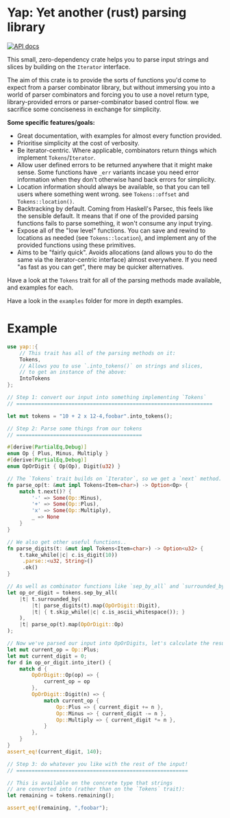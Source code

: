 # Yap: Yet another (rust) parsing library

[![API docs](https://docs.rs/yap/badge.svg)](https://docs.rs/yap)

This small, zero-dependency crate helps you to parse input strings and slices by building on the `Iterator`
interface.

The aim of this crate is to provide the sorts of functions you'd come to expect from a parser
combinator library, but without immersing you into a world of parser combinators and forcing you
to use a novel return type, library-provided errors or parser-combinator based control flow. we
sacrifice some conciseness in exchange for simplicity.

**Some specific features/goals:**
- Great documentation, with examples for almost every function provided.
- Prioritise simplicity at the cost of verbosity.
- Be iterator-centric. Where applicable, combinators return things which implement `Tokens`/`Iterator`.
- Allow user defined errors to be returned anywhere that it might make sense. Some functions have `_err`
  variants incase you need error information when they don't otherwise hand back errors for simplicity.
- Location information should always be available, so that you can tell users where something went wrong.
  see `Tokens::offset` and `Tokens::location()`.
- Backtracking by default. Coming from Haskell's Parsec, this feels like the sensible default. It means that
  if one of the provided parsing functions fails to parse something, it won't consume any input trying.
- Expose all of the "low level" functions. You can save and rewind to locations as needed (see `Tokens::location`),
  and implement any of the provided functions using these primitives.
- Aims to be "fairly quick". Avoids allocations (and allows you to do the same via the iterator-centric interface)
  almost everywhere. If you need "as fast as you can get", there may be quicker alternatives.

Have a look at the `Tokens` trait for all of the parsing methods made available, and examples for each.

Have a look in the `examples` folder for more in depth examples.

# Example

```rust
use yap::{
    // This trait has all of the parsing methods on it:
    Tokens,
    // Allows you to use `.into_tokens()` on strings and slices,
    // to get an instance of the above:
    IntoTokens
};

// Step 1: convert our input into something implementing `Tokens`
// ================================================================

let mut tokens = "10 + 2 x 12-4,foobar".into_tokens();

// Step 2: Parse some things from our tokens
// =========================================

#[derive(PartialEq,Debug)]
enum Op { Plus, Minus, Multiply }
#[derive(PartialEq,Debug)]
enum OpOrDigit { Op(Op), Digit(u32) }

// The `Tokens` trait builds on `Iterator`, so we get a `next` method.
fn parse_op(t: &mut impl Tokens<Item=char>) -> Option<Op> {
    match t.next()? {
        '-' => Some(Op::Minus),
        '+' => Some(Op::Plus),
        'x' => Some(Op::Multiply),
        _ => None
    }
}

// We also get other useful functions..
fn parse_digits(t: &mut impl Tokens<Item=char>) -> Option<u32> {
    t.take_while(|c| c.is_digit(10))
     .parse::<u32, String>()
     .ok()
}

// As well as combinator functions like `sep_by_all` and `surrounded_by`..
let op_or_digit = tokens.sep_by_all(
    |t| t.surrounded_by(
        |t| parse_digits(t).map(OpOrDigit::Digit),
        |t| { t.skip_while(|c| c.is_ascii_whitespace()); }
    ),
    |t| parse_op(t).map(OpOrDigit::Op)
);

// Now we've parsed our input into OpOrDigits, let's calculate the result..
let mut current_op = Op::Plus;
let mut current_digit = 0;
for d in op_or_digit.into_iter() {
    match d {
        OpOrDigit::Op(op) => {
            current_op = op
        },
        OpOrDigit::Digit(n) => {
            match current_op {
                Op::Plus => { current_digit += n },
                Op::Minus => { current_digit -= n },
                Op::Multiply => { current_digit *= n },
            }
        },
    }
}
assert_eq!(current_digit, 140);

// Step 3: do whatever you like with the rest of the input!
// ========================================================

// This is available on the concrete type that strings
// are converted into (rather than on the `Tokens` trait):
let remaining = tokens.remaining();

assert_eq!(remaining, ",foobar");
```
